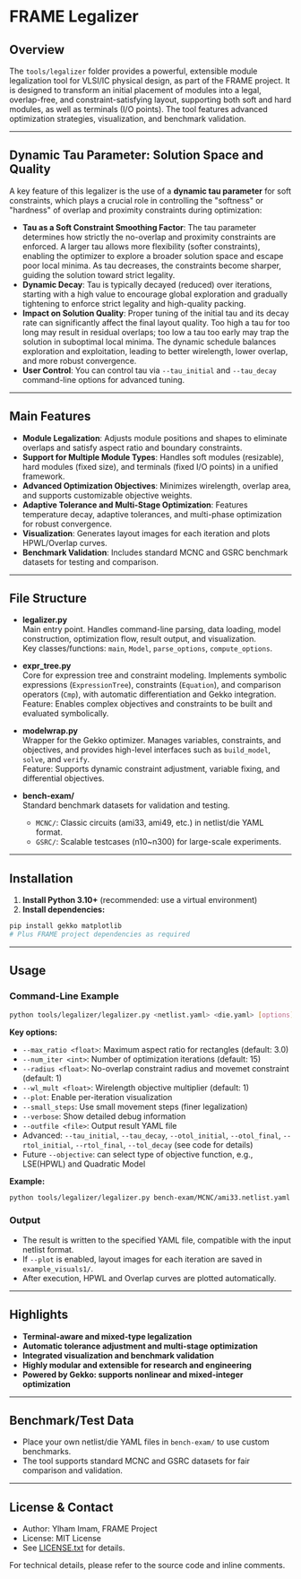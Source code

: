 # FRAME Legalizer

## Overview

The `tools/legalizer` folder provides a powerful, extensible module legalization tool for VLSI/IC physical design, as part of the FRAME project. It is designed to transform an initial placement of modules into a legal, overlap-free, and constraint-satisfying layout, supporting both soft and hard modules, as well as terminals (I/O points). The tool features advanced optimization strategies, visualization, and benchmark validation.

---

## Dynamic Tau Parameter: Solution Space and Quality

A key feature of this legalizer is the use of a **dynamic tau parameter** for soft constraints, which plays a crucial role in controlling the "softness" or "hardness" of overlap and proximity constraints during optimization:

- **Tau as a Soft Constraint Smoothing Factor**: The tau parameter determines how strictly the no-overlap and proximity constraints are enforced. A larger tau allows more flexibility (softer constraints), enabling the optimizer to explore a broader solution space and escape poor local minima. As tau decreases, the constraints become sharper, guiding the solution toward strict legality.
- **Dynamic Decay**: Tau is typically decayed (reduced) over iterations, starting with a high value to encourage global exploration and gradually tightening to enforce strict legality and high-quality packing.
- **Impact on Solution Quality**: Proper tuning of the initial tau and its decay rate can significantly affect the final layout quality. Too high a tau for too long may result in residual overlaps; too low a tau too early may trap the solution in suboptimal local minima. The dynamic schedule balances exploration and exploitation, leading to better wirelength, lower overlap, and more robust convergence.
- **User Control**: You can control tau via `--tau_initial` and `--tau_decay` command-line options for advanced tuning.

---

## Main Features

- **Module Legalization**: Adjusts module positions and shapes to eliminate overlaps and satisfy aspect ratio and boundary constraints.
- **Support for Multiple Module Types**: Handles soft modules (resizable), hard modules (fixed size), and terminals (fixed I/O points) in a unified framework.
- **Advanced Optimization Objectives**: Minimizes wirelength, overlap area, and supports customizable objective weights.
- **Adaptive Tolerance and Multi-Stage Optimization**: Features temperature decay, adaptive tolerances, and multi-phase optimization for robust convergence.
- **Visualization**: Generates layout images for each iteration and plots HPWL/Overlap curves.
- **Benchmark Validation**: Includes standard MCNC and GSRC benchmark datasets for testing and comparison.

---

## File Structure

- **legalizer.py**  
  Main entry point. Handles command-line parsing, data loading, model construction, optimization flow, result output, and visualization.  
  Key classes/functions: `main`, `Model`, `parse_options`, `compute_options`.

- **expr_tree.py**  
  Core for expression tree and constraint modeling. Implements symbolic expressions (`ExpressionTree`), constraints (`Equation`), and comparison operators (`Cmp`), with automatic differentiation and Gekko integration.  
  Feature: Enables complex objectives and constraints to be built and evaluated symbolically.

- **modelwrap.py**  
  Wrapper for the Gekko optimizer. Manages variables, constraints, and objectives, and provides high-level interfaces such as `build_model`, `solve`, and `verify`.  
  Feature: Supports dynamic constraint adjustment, variable fixing, and differential objectives.

- **bench-exam/**  
  Standard benchmark datasets for validation and testing.  
  - `MCNC/`: Classic circuits (ami33, ami49, etc.) in netlist/die YAML format.  
  - `GSRC/`: Scalable testcases (n10~n300) for large-scale experiments.

---

## Installation

1. **Install Python 3.10+** (recommended: use a virtual environment)
2. **Install dependencies:**

```bash
pip install gekko matplotlib
# Plus FRAME project dependencies as required
```

---

## Usage

### Command-Line Example

```bash
python tools/legalizer/legalizer.py <netlist.yaml> <die.yaml> [options]
```

**Key options:**

- `--max_ratio <float>`: Maximum aspect ratio for rectangles (default: 3.0)
- `--num_iter <int>`: Number of optimization iterations (default: 15)
- `--radius <float>`: No-overlap constraint radius and  movemet constraint (default: 1)
- `--wl_mult <float>`: Wirelength objective multiplier (default: 1)
- `--plot`: Enable per-iteration visualization
- `--small_steps`: Use small movement steps (finer legalization)
- `--verbose`: Show detailed debug information
- `--outfile <file>`: Output result YAML file
- Advanced: `--tau_initial`, `--tau_decay`, `--otol_initial`, `--otol_final`, `--rtol_initial`, `--rtol_final`, `--tol_decay` (see code for details)
- Future `--objective`: can select type of objective function, e.g., LSE(HPWL) and Quadratic Model

**Example:**

```bash
python tools/legalizer/legalizer.py bench-exam/MCNC/ami33.netlist.yaml bench-exam/MCNC/ami33.die.yaml --plot --num_iter 20 --outfile result.yaml
```

### Output

- The result is written to the specified YAML file, compatible with the input netlist format.
- If `--plot` is enabled, layout images for each iteration are saved in `example_visuals1/`.
- After execution, HPWL and Overlap curves are plotted automatically.

---

## Highlights

- **Terminal-aware and mixed-type legalization**
- **Automatic tolerance adjustment and multi-stage optimization**
- **Integrated visualization and benchmark validation**
- **Highly modular and extensible for research and engineering**
- **Powered by Gekko: supports nonlinear and mixed-integer optimization**

---

## Benchmark/Test Data

- Place your own netlist/die YAML files in `bench-exam/` to use custom benchmarks.
- The tool supports standard MCNC and GSRC datasets for fair comparison and validation.

---

## License & Contact

- Author: Ylham Imam, FRAME Project
- License: MIT License
- See [LICENSE.txt](https://github.com/jordicf/FRAME/blob/master/LICENSE.txt) for details.

For technical details, please refer to the source code and inline comments. 